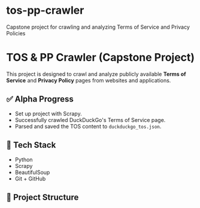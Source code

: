 # tos-pp-crawler
Capstone project for crawling and analyzing Terms of Service and Privacy Policies
# TOS & PP Crawler (Capstone Project)

This project is designed to crawl and analyze publicly available **Terms of Service** and **Privacy Policy** pages from websites and applications.

## ✅ Alpha Progress

- Set up project with Scrapy.
- Successfully crawled DuckDuckGo's Terms of Service page.
- Parsed and saved the TOS content to `duckduckgo_tos.json`.

## 🔧 Tech Stack

- Python
- Scrapy
- BeautifulSoup
- Git + GitHub

## 📁 Project Structure

